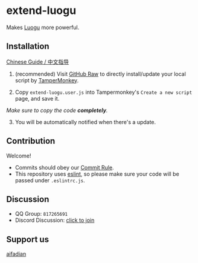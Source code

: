 # extend-luogu

Makes [Luogu](https://www.luogu.com.cn/) more powerful.

## Installation

[Chinese Guide / 中文指导](https://github.com/extend-luogu/extend-luogu/blob/main/README-CN.md)

1. (recommended) Visit [GitHub Raw](https://github.com/extend-luogu/extend-luogu/raw/main/extend-luogu.user.js) to directly install/update your local script by [TamperMonkey](https://www.tampermonkey.net/).

2. Copy `extend-luogu.user.js` into Tampermonkey's `Create a new script` page, and save it.

  _Make sure to copy the code **completely**._

3. You will be automatically notified when there's a update.

## Contribution

Welcome!

- Commits should obey our [Commit Rule](https://github.com/ForkFG/FkGitCommitInfoStd).
- This repository uses [eslint](https://eslint.org/), so please make sure your code will be passed under `.eslintrc.js`.

## Discussion

- QQ Group: `817265691`
- Discord Discussion: [click to join](https://discord.gg/mHsx9crXjv)

## Support us

[aifadian](https://afdian.net/@extend-luogu)
